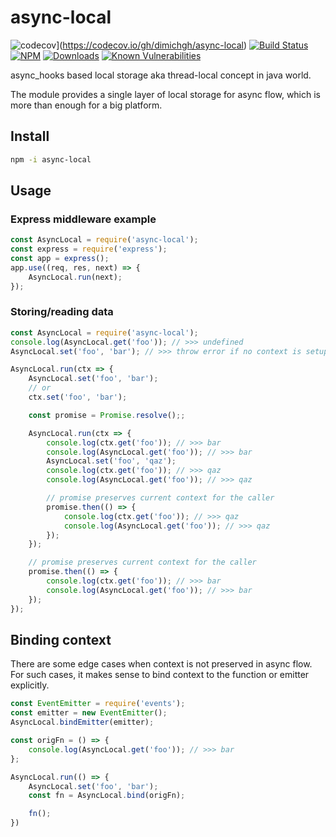 # async-local

![codecov](https://codecov.io/gh/dimichgh/async-local/branch/master/graph/badge.svg)](https://codecov.io/gh/dimichgh/async-local)
[![Build Status](https://travis-ci.org/dimichgh/async-local.svg?branch=master)](https://travis-ci.org/dimichgh/async-local) [![NPM](https://img.shields.io/npm/v/async-local.svg)](https://www.npmjs.com/package/async-local)
[![Downloads](https://img.shields.io/npm/dm/async-local.svg)](http://npm-stat.com/charts.html?package=async-local)
[![Known Vulnerabilities](https://snyk.io/test/github/dimichgh/async-local/badge.svg)](https://snyk.io/test/github/dimichgh/async-local)

async_hooks based local storage aka thread-local concept in java world.

The module provides a single layer of local storage for async flow, which is more than enough for a big platform.

## Install

```bash
npm -i async-local
```

## Usage

### Express middleware example

```javascript
const AsyncLocal = require('async-local');
const express = require('express');
const app = express();
app.use((req, res, next) => {
    AsyncLocal.run(next);
});
```

### Storing/reading data

```javascript
const AsyncLocal = require('async-local');
console.log(AsyncLocal.get('foo')); // >>> undefined
AsyncLocal.set('foo', 'bar'); // >>> throw error if no context is setup

AsyncLocal.run(ctx => {
    AsyncLocal.set('foo', 'bar');
    // or
    ctx.set('foo', 'bar');

    const promise = Promise.resolve();;

    AsyncLocal.run(ctx => {
        console.log(ctx.get('foo')); // >>> bar
        console.log(AsyncLocal.get('foo')); // >>> bar
        AsyncLocal.set('foo', 'qaz');
        console.log(ctx.get('foo')); // >>> qaz
        console.log(AsyncLocal.get('foo')); // >>> qaz

        // promise preserves current context for the caller
        promise.then(() => {
            console.log(ctx.get('foo')); // >>> qaz
            console.log(AsyncLocal.get('foo')); // >>> qaz
        });
    });

    // promise preserves current context for the caller
    promise.then(() => {
        console.log(ctx.get('foo')); // >>> bar
        console.log(AsyncLocal.get('foo')); // >>> bar
    });
});
```

## Binding context

There are some edge cases when context is not preserved in async flow. For such cases, it makes sense to bind context to the function or emitter explicitly.

```javascript
const EventEmitter = require('events');
const emitter = new EventEmitter();
AsyncLocal.bindEmitter(emitter);
```

```javascript
const origFn = () => {
    console.log(AsyncLocal.get('foo')); // >>> bar
};

AsyncLocal.run(() => {
    AsyncLocal.set('foo', 'bar');
    const fn = AsyncLocal.bind(origFn);

    fn();
})
```
